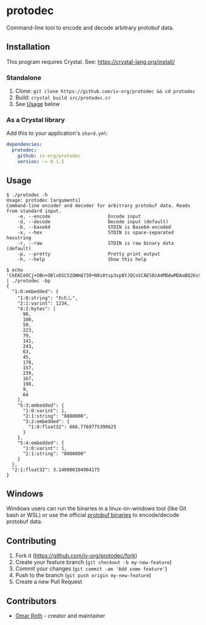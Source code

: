 # protodec

Command-line tool to encode and decode arbitrary protobuf data.


## Installation

This program requires Crystal. See: https://crystal-lang.org/install/

### Standalone

1. Clone: `git clone https://github.com/iv-org/protodec && cd protodec`
2. Build: `crystal build src/protodec.cr`
3. See [Usage](#Usage) below


### As a Crystal library

Add this to your application's `shard.yml`:

```yaml
dependencies:
  protodec:
    github: iv-org/protodec
    version: ~> 0.1.5
```


## Usage

```
$ ./protodec -h
Usage: protodec [arguments]
Command-line encoder and decoder for arbitrary protobuf data. Reads from standard input.
    -e, --encode                     Encode input
    -d, --decode                     Decode input (default)
    -b, --base64                     STDIN is Base64-encoded
    -x, --hex                        STDIN is space-separated hexstring
    -r, --raw                        STDIN is raw binary data (default)
    -p, --pretty                     Pretty print output
    -h, --help                       Show this help
```

```
$ echo 'CkEKCeOCj+OBn+OBlxDSCSIQWmQ730+N8z8tsp3vp8YJQCoSCAESBzA4MDAwMDAaBQ26sSZEKgsIARIHMDgwMDAwMBXD9UhA' | ./protodec -bp
{
  "1:0:embedded": {
    "1:0:string": "わたし",
    "2:1:varint": 1234,
    "4:2:bytes": [
      90,
      100,
      59,
      223,
      79,
      141,
      243,
      63,
      45,
      178,
      157,
      239,
      167,
      198,
      9,
      64
    ],
    "5:3:embedded": {
      "1:0:varint": 1,
      "2:1:string": "0800000",
      "3:2:embedded": {
        "1:0:float32": 666.7769775390625
      }
    },
    "5:4:embedded": {
      "1:0:varint": 1,
      "2:1:string": "0800000"
    }
  },
  "2:1:float32": 3.140000104904175
}
```

## Windows

Windows users can run the binaries in a linux-on-windows tool (like Git bash or WSL) or use the official [protobuf binaries](https://github.com/protocolbuffers/protobuf/releases) to encode/decode protobuf data.

## Contributing

1. Fork it (<https://github.com/iv-org/protodec/fork>)
2. Create your feature branch (`git checkout -b my-new-feature`)
3. Commit your changes (`git commit -am 'Add some feature'`)
4. Push to the branch (`git push origin my-new-feature`)
5. Create a new Pull Request

## Contributors

- [Omar Roth](https://github.com/omarroth) - creator and maintainer
